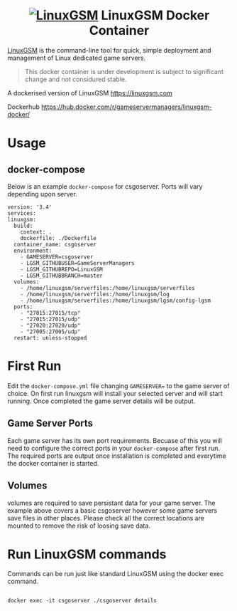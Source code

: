 <h1 align="center">
  <br>
  <a href="https://linuxgsm.com"><img src="https://i.imgur.com/Eoh1jsi.jpg" alt="LinuxGSM"></a>
  LinuxGSM Docker Container
</h1>

[LinuxGSM](https://linuxgsm.com) is the command-line tool for quick, simple deployment and management of Linux dedicated game servers.

> This docker container is under development is subject to significant change and not considured stable.

A dockerised version of LinuxGSM https://linuxgsm.com

Dockerhub https://hub.docker.com/r/gameservermanagers/linuxgsm-docker/
# Usage

## docker-compose
Below is an example `docker-compose` for csgoserver. Ports will vary depending upon server.
  ```
version: '3.4'
services:
  linuxgsm:
    build:
      context: .
      dockerfile: ./Dockerfile
    container_name: csgoserver
    environment:
      - GAMESERVER=csgoserver
      - LGSM_GITHUBUSER=GameServerManagers
      - LGSM_GITHUBREPO=LinuxGSM
      - LGSM_GITHUBBRANCH=master
    volumes:
      - /home/linuxgsm/serverfiles:/home/linuxgsm/serverfiles
      - /home/linuxgsm/serverfiles:/home/linuxgsm/log
      - /home/linuxgsm/serverfiles:/home/linuxgsm/lgsm/config-lgsm
    ports:
      - "27015:27015/tcp"
      - "27015:27015/udp"
      - "27020:27020/udp"
      - "27005:27005/udp"
    restart: unless-stopped
```
# First Run
Edit the `docker-compose.yml` file changing `GAMESERVER=` to the game server of choice.
On first run linuxgsm will install your selected server and will start running. Once completed the game server details will be output.
## Game Server Ports
Each game server has its own port requirements. Becuase of this you will need to configure the correct ports in your `docker-compose` after first run. The required ports are output once installation is completed and everytime the docker container is started.
## Volumes
volumes are required to save persistant data for your game server. The example above covers a basic csgoserver however some game servers save files in other places. Please check all the correct locations are mounted to remove the risk of loosing save data.
# Run LinuxGSM commands

Commands can be run just like standard LinuxGSM using the docker exec command.

```

docker exec -it csgoserver ./csgoserver details

```